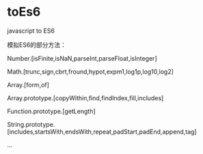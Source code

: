 # toEs6
javascript to ES6

模拟ES6的部分方法：

Number.[isFinite,isNaN,parseInt,parseFloat,isInteger]

Math.[trunc,sign,cbrt,fround,hypot,expm1,log1p,log10,log2]

Array.[form,of]

Array.prototype.[copyWithin,find,findIndex,fill,includes]

Function.prototype.[getLength]

String.prototype.[includes,startsWith,endsWith,repeat,padStart,padEnd,append,tag]

...
